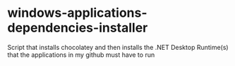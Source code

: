 # windows-applications-dependencies-installer
Script that installs chocolatey and then installs the .NET Desktop Runtime(s) that the applications in my github must have to run
